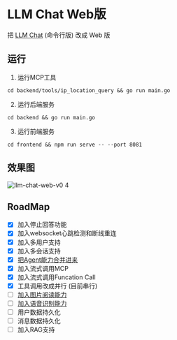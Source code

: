 # LLM Chat Web版

把 [LLM Chat](https://github.com/guobinqiu/llm-chat) (命令行版) 改成 Web 版

## 运行

1. 运行MCP工具

```
cd backend/tools/ip_location_query && go run main.go
```

2. 运行后端服务

```
cd backend && go run main.go
```

3. 运行前端服务

```
cd frontend && npm run serve -- --port 8081
```

## 效果图

![llm-chat-web-v0 4](https://github.com/user-attachments/assets/1ba5fdb9-dc5e-4110-808a-78eb82240da3)

## RoadMap

- [x] 加入停止回答功能
- [x] 加入websocket心跳检测和断线重连
- [x] 加入多用户支持
- [x] 加入多会话支持
- [x] [把Agent能力合并进来](https://github.com/guobinqiu/ai-agent)
- [x] 加入流式调用MCP
- [x] 加入流式调用Funcation Call
- [x] 工具调用改成并行 (目前串行)
- [ ] [加入图片阅读能力](https://github.com/guobinqiu/llm-qwen-vl)
- [ ] [加入语音识别能力](https://github.com/guobinqiu/llm-qwen-paraformer)
- [ ] 用户数据持久化
- [ ] 消息数据持久化
- [ ] 加入RAG支持
